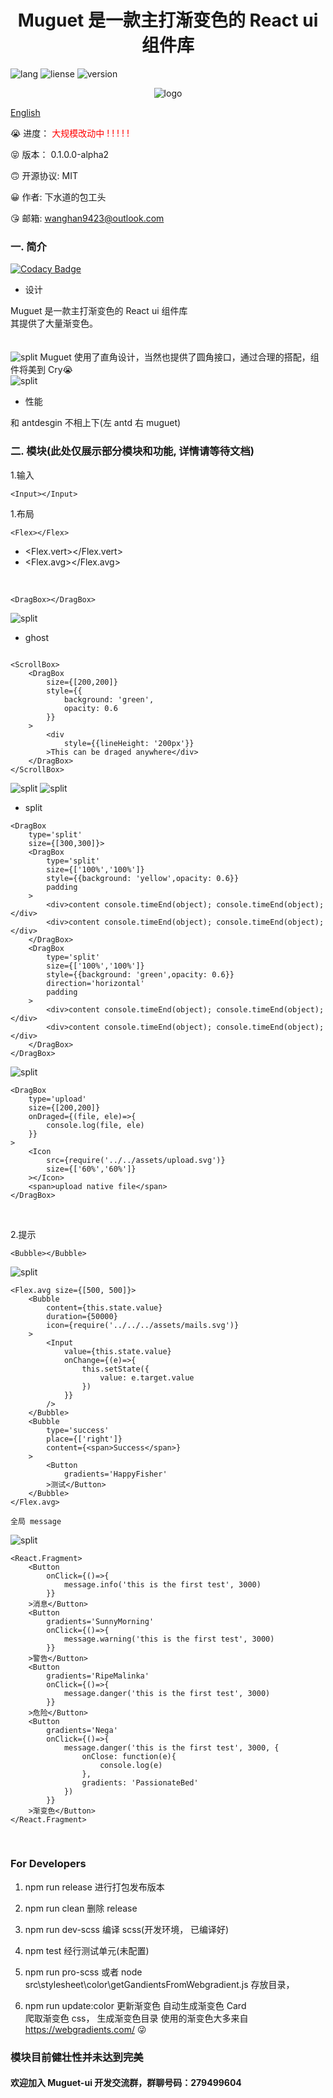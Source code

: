 <h1 align="center">Muguet 是一款主打渐变色的 React ui 组件库</h1>

![lang](https://img.shields.io/github/languages/top/sewerganger/Muguet-ui.svg)
![liense](https://img.shields.io/github/license/sewerganger/Muguet-ui.svg)
![version](https://img.shields.io/github/package-json/v/sewerganger/Muguet-ui.svg)

<div align="center">

![logo](https://raw.githubusercontent.com/sewerganger/Muguet-ui/master/muguet-site/assets/logo/muguet256.gif)

</div>

[English](https://github.com/sewerganger/Muguet-ui/blob/dev_main/README_EN.md)

😭 进度： <font color="red">大规模改动中 ! ! ! ! !</font>

😝 版本： 0.1.0.0-alpha2

🙃 开源协议: MIT

😀 作者: 下水道的包工头

😘 邮箱: wanghan9423@outlook.com

### 一. 简介

[![Codacy Badge](https://api.codacy.com/project/badge/Grade/42b72682e02143d1a17c87cbe2cd48de)](https://app.codacy.com/app/wanghan9423/muguet-ui?utm_source=github.com&utm_medium=referral&utm_content=sewerganger/muguet-ui&utm_campaign=Badge_Grade_Settings)

- 设计

Muguet 是一款主打渐变色的 React ui 组件库
<br>
其提供了大量渐变色。
<br>
<br>
<br>
![split](https://raw.githubusercontent.com/sewerganger/Muguet-ui/master/doc/images/gradients.gif)
Muguet 使用了直角设计，当然也提供了圆角接口，通过合理的搭配，组件将美到 Cry😭
<br>
![split](https://raw.githubusercontent.com/sewerganger/Muguet-ui/master/doc/images/button.jpg)

- 性能

和 antdesgin 不相上下(左 antd 右 muguet)

### 二. 模块(此处仅展示部分模块和功能, 详情请等待文档)

1.输入

`<Input></Input>`
<br>

1.布局

`<Flex></Flex>`

- <Flex.vert></Flex.vert>
  <br>
- <Flex.avg></Flex.avg>

<br>

`<DragBox></DragBox>`

![split](https://raw.githubusercontent.com/sewerganger/Muguet-ui/master/doc/images/drag-ghost.gif)

- ghost

```

<ScrollBox>
	<DragBox
		size={[200,200]}
		style={{
			background: 'green',
			opacity: 0.6
		}}
	>
		<div
			style={{lineHeight: '200px'}}
		>This can be draged anywhere</div>
	</DragBox>
</ScrollBox>
```

![split](https://raw.githubusercontent.com/sewerganger/Muguet-ui/master/doc/images/drag-split1.gif)
![split](https://raw.githubusercontent.com/sewerganger/Muguet-ui/master/doc/images/drag-split.gif)

- split

```
<DragBox
	type='split'
	size={[300,300]}>
	<DragBox
		type='split'
		size={['100%','100%']}
		style={{background: 'yellow',opacity: 0.6}}
		padding
	>
		<div>content console.timeEnd(object); console.timeEnd(object);</div>
		<div>content console.timeEnd(object); console.timeEnd(object);</div>
	</DragBox>
	<DragBox
		type='split'
		size={['100%','100%']}
		style={{background: 'green',opacity: 0.6}}
		direction='horizontal'
		padding
	>
		<div>content console.timeEnd(object); console.timeEnd(object);</div>
		<div>content console.timeEnd(object); console.timeEnd(object);</div>
	</DragBox>
</DragBox>
```

![split](https://raw.githubusercontent.com/sewerganger/Muguet-ui/master/doc/images/drag-upload.gif)

```
<DragBox
	type='upload'
	size={[200,200]}
	onDraged={(file, ele)=>{
		console.log(file, ele)
	}}
>
	<Icon
		src={require('../../assets/upload.svg')}
		size={['60%','60%']}
	></Icon>
	<span>upload native file</span>
</DragBox>
```

<br>

2.提示

`<Bubble></Bubble>`

![split](https://raw.githubusercontent.com/sewerganger/Muguet-ui/master/doc/images/bubble.gif)

```
<Flex.avg size={[500, 500]}>
	<Bubble
		content={this.state.value}
		duration={50000}
		icon={require('../../../assets/mails.svg')}
	>
		<Input
			value={this.state.value}
			onChange={(e)=>{
				this.setState({
					value: e.target.value
				})
			}}
		/>
	</Bubble>
	<Bubble
		type='success'
		place={['right']}
		content={<span>Success</span>}
	>
		<Button
			gradients='HappyFisher'
		>测试</Button>
	</Bubble>
</Flex.avg>
```

`全局 message`

![split](https://raw.githubusercontent.com/sewerganger/Muguet-ui/master/doc/images/message.gif)

```
<React.Fragment>
	<Button
		onClick={()=>{
			message.info('this is the first test', 3000)
		}}
	>消息</Button>
	<Button
		gradients='SunnyMorning'
		onClick={()=>{
			message.warning('this is the first test', 3000)
		}}
	>警告</Button>
	<Button
		gradients='RipeMalinka'
		onClick={()=>{
			message.danger('this is the first test', 3000)
		}}
	>危险</Button>
	<Button
		gradients='Nega'
		onClick={()=>{
			message.danger('this is the first test', 3000, {
				onClose: function(e){
					console.log(e)
				},
				gradients: 'PassionateBed'
			})
		}}
	>渐变色</Button>
</React.Fragment>
```

<br>

### For Developers

1. npm run release 进行打包发布版本

2. npm run clean 删除 release

3. npm run dev-scss 编译 scss(开发环境， 已编译好)

4. npm test 经行测试单元(未配置)

5. npm run pro-scss 或者 node src\stylesheet\color\getGandientsFromWebgradient.js 存放目录，

6. npm run update:color 更新渐变色 自动生成渐变色 Card
   <br>
   爬取渐变色 css， 生成渐变色目录
   使用的渐变色大多来自 https://webgradients.com/ 😜
   <br>

### 模块目前健壮性并未达到完美

#### 欢迎加入 Muguet-ui 开发交流群，群聊号码：279499604
